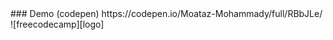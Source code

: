 <div>

[logo]: https://d33wubrfki0l68.cloudfront.net/399edfbd56860a94d3c5654ba51019817bf01495/d8901/img/freecodecamp.png "freecodecamp"


</div>
### Demo (codepen)
https://codepen.io/Moataz-Mohammady/full/RBbJLe/
![freecodecamp][logo]

